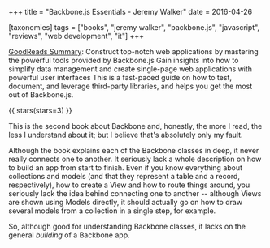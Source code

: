 +++
title = "Backbone.js Essentials - Jeremy Walker"
date = 2016-04-26

[taxonomies]
tags = ["books", "jeremy walker", "backbone.js", "javascript", "reviews", "web development", "it"]
+++

[GoodReads Summary](https://www.goodreads.com/book/show/25979896-backbone-js-essentials):
Construct top-notch web applications by mastering the powerful tools provided
by Backbone.js Gain insights into how to simplify data management and create
single-page web applications with powerful user interfaces This is a
fast-paced guide on how to test, document, and leverage third-party libraries,
and helps you get the most out of Backbone.js.

<!-- more -->

{{ stars(stars=3) }}

This is the second book about Backbone and, honestly, the more I read, the
less I understand about it; but I believe that's absolutely only my fault.

Although the book explains each of the Backbone classes in deep, it never
really connects one to another. It seriously lack a whole description on how
to build an app from start to finish. Even if you know everything about
collections and models (and that they represent a table and a record,
respectively), how to create a View and how to route things around, you
seriously lack the idea behind connecting one to another -- although Views are
shown using Models directly, it should actually go on how to draw several
models from a collection in a single step, for example.

So, although good for understanding Backbone classes, it lacks on the general
*building* of a Backbone app.
